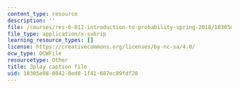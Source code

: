```yaml
---
content_type: resource
description: ''
file: /courses/res-6-012-introduction-to-probability-spring-2018/18305e0808428ed81f41687ec89fdf20_8yaRt24qA1M.srt
file_type: application/x-subrip
learning_resource_types: []
license: https://creativecommons.org/licenses/by-nc-sa/4.0/
ocw_type: OCWFile
resourcetype: Other
title: 3play caption file
uid: 18305e08-0842-8ed8-1f41-687ec89fdf20
---
```

